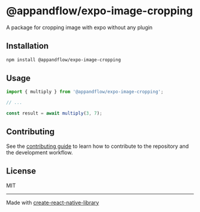 # @appandflow/expo-image-cropping

A package for cropping image with expo without any plugin

## Installation

```sh
npm install @appandflow/expo-image-cropping
```

## Usage

```js
import { multiply } from '@appandflow/expo-image-cropping';

// ...

const result = await multiply(3, 7);
```

## Contributing

See the [contributing guide](CONTRIBUTING.md) to learn how to contribute to the repository and the development workflow.

## License

MIT

---

Made with [create-react-native-library](https://github.com/callstack/react-native-builder-bob)
